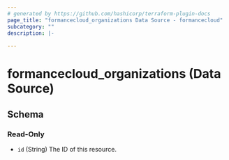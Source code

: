 ```yaml
---
# generated by https://github.com/hashicorp/terraform-plugin-docs
page_title: "formancecloud_organizations Data Source - formancecloud"
subcategory: ""
description: |-
  
---
```


# formancecloud_organizations (Data Source)





<!-- schema generated by tfplugindocs -->
## Schema

### Read-Only

- `id` (String) The ID of this resource.
